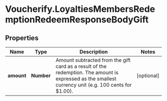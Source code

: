 # Voucherify.LoyaltiesMembersRedemptionRedeemResponseBodyGift

## Properties

Name | Type | Description | Notes
------------ | ------------- | ------------- | -------------
**amount** | **Number** | Amount subtracted from the gift card as a result of the redemption. The amount is expressed as the smallest currency unit (e.g. 100 cents for $1.00). | [optional] 



